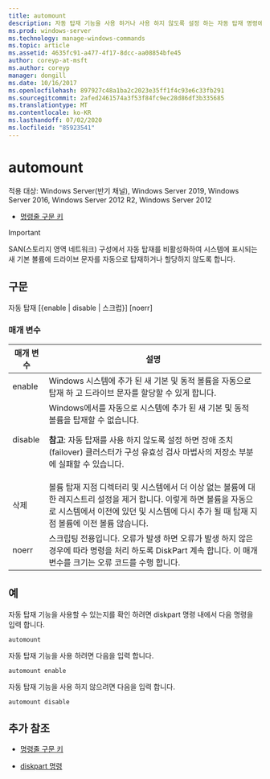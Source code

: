 ```yaml
---
title: automount
description: 자동 탑재 기능을 사용 하거나 사용 하지 않도록 설정 하는 자동 탑재 명령에 대 한 참조 문서입니다.
ms.prod: windows-server
ms.technology: manage-windows-commands
ms.topic: article
ms.assetid: 4635fc91-a477-4f17-8dcc-aa08854bfe45
author: coreyp-at-msft
ms.author: coreyp
manager: dongill
ms.date: 10/16/2017
ms.openlocfilehash: 897927c48a1ba2c2023e35ff1f4c93e6c33fb291
ms.sourcegitcommit: 2afed2461574a3f53f84fc9ec28d86df3b335685
ms.translationtype: MT
ms.contentlocale: ko-KR
ms.lasthandoff: 07/02/2020
ms.locfileid: "85923541"
---
```

# <a name="automount"></a>automount

적용 대상: Windows Server(반기 채널), Windows Server 2019, Windows Server 2016, Windows Server 2012 R2, Windows Server 2012

- [명령줄 구문 키](command-line-syntax-key.md)

> [!IMPORTANT]
> SAN(스토리지 영역 네트워크) 구성에서 자동 탑재를 비활성화하여 시스템에 표시되는 새 기본 볼륨에 드라이브 문자를 자동으로 탑재하거나 할당하지 않도록 합니다.

## <a name="syntax"></a>구문

자동 탑재 [{enable | disable | 스크럽}] [noerr]

### <a name="parameters"></a>매개 변수

| 매개 변수 | 설명 |
| --------- | ----------- |
| enable | Windows 시스템에 추가 된 새 기본 및 동적 볼륨을 자동으로 탑재 하 고 드라이브 문자를 할당할 수 있게 합니다. |
| disable | Windows에서를 자동으로 시스템에 추가 된 새 기본 및 동적 볼륨을 탑재할 수 없습니다.<p>**참고**: 자동 탑재를 사용 하지 않도록 설정 하면 장애 조치 (failover) 클러스터가 구성 유효성 검사 마법사의 저장소 부분에 실패할 수 있습니다. |
| 삭제 | 볼륨 탑재 지점 디렉터리 및 시스템에서 더 이상 없는 볼륨에 대 한 레지스트리 설정을 제거 합니다. 이렇게 하면 볼륨을 자동으로 시스템에서 이전에 있던 및 시스템에 다시 추가 될 때 탑재 지점 볼륨에 이전 볼륨 않습니다. |
| noerr | 스크립팅 전용입니다. 오류가 발생 하면 오류가 발생 하지 않은 경우에 따라 명령을 처리 하도록 DiskPart 계속 합니다. 이 매개 변수를 크기는 오류 코드를 수행 합니다. |

## <a name="examples"></a>예

자동 탑재 기능을 사용할 수 있는지를 확인 하려면 diskpart 명령 내에서 다음 명령을 입력 합니다.

```
automount
```

자동 탑재 기능을 사용 하려면 다음을 입력 합니다.

```
automount enable
```

자동 탑재 기능을 사용 하지 않으려면 다음을 입력 합니다.

```
automount disable
```

## <a name="additional-references"></a>추가 참조

- [명령줄 구문 키](command-line-syntax-key.md)

- [diskpart 명령](https://docs.microsoft.com/previous-versions/windows/it-pro/windows-server-2012-r2-and-2012/cc770877(v%3dws.11))
